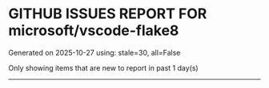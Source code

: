 
# GITHUB ISSUES REPORT FOR microsoft/vscode-flake8


Generated on 2025-10-27 using: stale=30, all=False


Only showing items that are new to report in past 1 day(s)


---




















